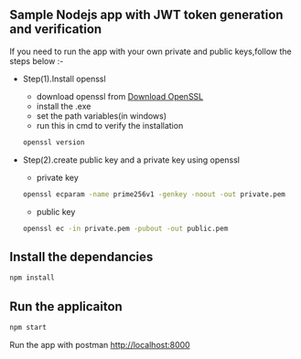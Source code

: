 ## Sample Nodejs app with JWT token generation and verification

If you need to run the app with your own private and public keys,follow the steps below :-

- Step(1).Install openssl

  - download openssl from <a href="https://slproweb.com/products/Win32OpenSSL.html">Download OpenSSL</a>
  - install the .exe
  - set the path variables(in windows)
  - run this in cmd to verify the installation

  ```bash
  openssl version
  ```

- Step(2).create public key and a private key using openssl

  - private key

  ```bash
  openssl ecparam -name prime256v1 -genkey -noout -out private.pem
  ```

  - public key

  ```bash
  openssl ec -in private.pem -pubout -out public.pem
  ```

## Install the dependancies

```bash
npm install
```

## Run the applicaiton

```bash
npm start
```

Run the app with postman
[http://localhost:8000](http://localhost:8000)
